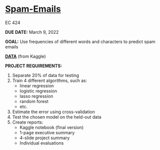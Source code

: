 # [Spam-Emails](https://raw.githack.com/cyrustadjiki/Spam-Emails/master/Spam-Emails.html)

EC 424

**DUE DATE:** March 9, 2022

**GOAL:** Use frequencies of different words and characters to predict spam emails

[**DATA**](https://www.kaggle.com/venky73/spam-mails-dataset) (from Kaggle)

**PROJECT REQUIREMENTS:**

1. Separate 20% of data for testing
2. Train 4 different algorithms, such as:
      * linear regression
      * logistic regression
      * lasso regression
      * random forest
      * etc.
3. Estimate the error using cross-validation
4. Test the chosen model on the held-out data
5. Create reports:
      * Kaggle notebook (final version)
      * 1-page executive summary
      * 4-slide project summary
      * Individual evaluations
